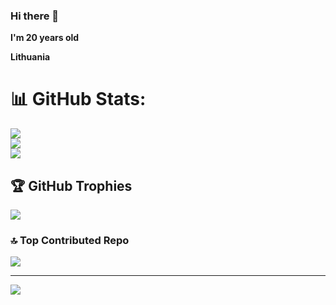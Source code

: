 ### Hi there 👋

**I'm 20 years old**

**Lithuania**

# 📊 GitHub Stats:
![](https://github-readme-stats.vercel.app/api?username=OOP-778&theme=codeSTACKr&hide_border=true&include_all_commits=true&count_private=false)<br/>
![](https://github-readme-streak-stats.herokuapp.com/?user=OOP-778&theme=codeSTACKr&hide_border=true)<br/>
![](https://github-readme-stats.vercel.app/api/top-langs/?username=OOP-778&theme=codeSTACKr&hide_border=true&include_all_commits=true&count_private=false&layout=compact)

## 🏆 GitHub Trophies
![](https://github-profile-trophy.vercel.app/?username=OOP-778&theme=radical&no-frame=false&no-bg=true&margin-w=4)

### 🔝 Top Contributed Repo
![](https://github-contributor-stats.vercel.app/api?username=OOP-778&limit=5&theme=codeSTACKr&combine_all_yearly_contributions=true)

---
[![](https://visitcount.itsvg.in/api?id=OOP-778&icon=0&color=11)](https://visitcount.itsvg.in)
